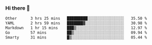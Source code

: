 ### Hi there 👋

<!--
**urzz/urzz** is a ✨ _special_ ✨ repository because its `README.md` (this file) appears on your GitHub profile.

Here are some ideas to get you started:

- 🔭 I’m currently working on ...
- 🌱 I’m currently learning ...
- 👯 I’m looking to collaborate on ...
- 🤔 I’m looking for help with ...
- 💬 Ask me about ...
- 📫 How to reach me: ...
- 😄 Pronouns: ...
- ⚡ Fun fact: ...
-->

<!--START_SECTION:waka-->

```txt
Other      3 hrs 25 mins   █████████░░░░░░░░░░░░░░░░   35.50 %
YAML       2 hrs 59 mins   ███████▓░░░░░░░░░░░░░░░░░   30.98 %
Markdown   1 hr 15 mins    ███▒░░░░░░░░░░░░░░░░░░░░░   12.97 %
Go         57 mins         ██▒░░░░░░░░░░░░░░░░░░░░░░   09.94 %
Smarty     31 mins         █▒░░░░░░░░░░░░░░░░░░░░░░░   05.44 %
```

<!--END_SECTION:waka-->
